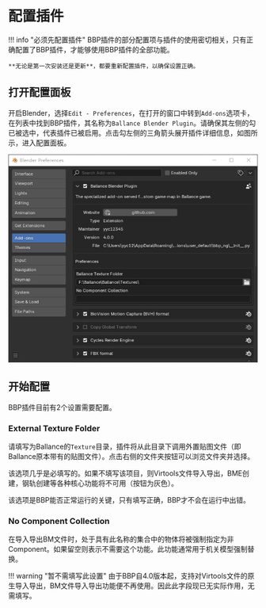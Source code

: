 # 配置插件

!!! info "必须先配置插件"
    BBP插件的部分配置项与插件的使用密切相关，只有正确配置了BBP插件，才能够使用BBP插件的全部功能。

    **无论是第一次安装还是更新**，都要重新配置插件，以确保设置正确。

## 打开配置面板

开启Blender，选择`Edit - Preferences`，在打开的窗口中转到`Add-ons`选项卡，在列表中找到BBP插件，其名称为`Ballance Blender Plugin`。请确保其左侧的勾已被选中，代表插件已被启用。点击勾左侧的三角箭头展开插件详细信息，如图所示，进入配置面板。

![](../imgs/config-plugin.png)

## 开始配置

BBP插件目前有2个设置需要配置。

### External Texture Folder

请填写为Ballance的`Texture`目录，插件将从此目录下调用外置贴图文件（即Ballance原本带有的贴图文件）。点击右侧的文件夹按钮可以浏览文件夹并选择。

该选项几乎是必填写的。如果不填写该项目，则Virtools文件导入导出，BME创建，钢轨创建等各种核心功能将不可用（按钮为灰色）。

该选项是BBP能否正常运行的关键，只有填写正确，BBP才不会在运行中出错。

### No Component Collection

在导入导出BM文件时，处于具有此名称的集合中的物体将被强制指定为非Component。如果留空则表示不需要这个功能。此功能通常用于机关模型强制替换。

!!! warning "暂不需填写此设置"
    由于BBP自4.0版本起，支持对Virtools文件的原生导入导出，BM文件导入导出功能便不再使用。因此此字段现已无实际作用，无需填写。
